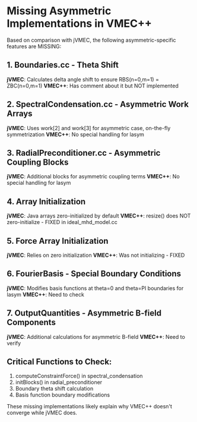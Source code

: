 # Missing Asymmetric Implementations in VMEC++

Based on comparison with jVMEC, the following asymmetric-specific features are MISSING:

## 1. Boundaries.cc - Theta Shift
**jVMEC**: Calculates delta angle shift to ensure RBS(n=0,m=1) = ZBC(n=0,m=1)
**VMEC++**: Has comment about it but NOT implemented

## 2. SpectralCondensation.cc - Asymmetric Work Arrays
**jVMEC**: Uses work[2] and work[3] for asymmetric case, on-the-fly symmetrization
**VMEC++**: No special handling for lasym

## 3. RadialPreconditioner.cc - Asymmetric Coupling Blocks
**jVMEC**: Additional blocks for asymmetric coupling terms
**VMEC++**: No special handling for lasym

## 4. Array Initialization
**jVMEC**: Java arrays zero-initialized by default
**VMEC++**: resize() does NOT zero-initialize - FIXED in ideal_mhd_model.cc

## 5. Force Array Initialization
**jVMEC**: Relies on zero initialization
**VMEC++**: Was not initializing - FIXED

## 6. FourierBasis - Special Boundary Conditions
**jVMEC**: Modifies basis functions at theta=0 and theta=PI boundaries for lasym
**VMEC++**: Need to check

## 7. OutputQuantities - Asymmetric B-field Components
**jVMEC**: Additional calculations for asymmetric B-field
**VMEC++**: Need to verify

## Critical Functions to Check:
1. computeConstraintForce() in spectral_condensation
2. initBlocks() in radial_preconditioner
3. Boundary theta shift calculation
4. Basis function boundary modifications

These missing implementations likely explain why VMEC++ doesn't converge while jVMEC does.

